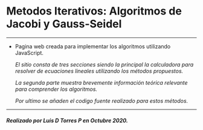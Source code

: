 
# Metodos Iterativos: Algoritmos de Jacobi y Gauss-Seidel
---------

- Pagina web creada para implementar los algoritmos utilizando JavaScript.
    
    _El sitio consta de tres secciones siendo la principal la calculadora para 
    resolver de ecuaciones lineales utilizando los métodos propuestos._
    
    _La segunda parte muestra brevemente información teórica relevante para comprender los algoritmos._
    
    _Por ultimo se añaden el codigo fuente realizado para estos métodos._
    
---------

##### Realizado por Luis D Torres P en Octubre 2020.

